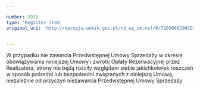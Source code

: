 ```yaml
---

number: 3971
type: 'Register item'
original_uri: 'http://decyzje.uokik.gov.pl/nd_wz_um.nsf/0/7203060298CD3D9FC1257AB7002DFD97?OpenDocument'


---
```


W przypadku nie zawarcia Przedwstępnej Umowy Sprzedaży w okresie obowiązywania niniejszej Umowy i zwrotu Opłaty Rezerwacyjnej przez Realizatora, strony nie będą rościły względem siebie jakichkolwiek roszczeń w sposób pośredni lub bezpośredni związanych z niniejszą Umową, niezależnie od przyczyn niezawarcia Przedwstępnej Umowy Sprzedaży
